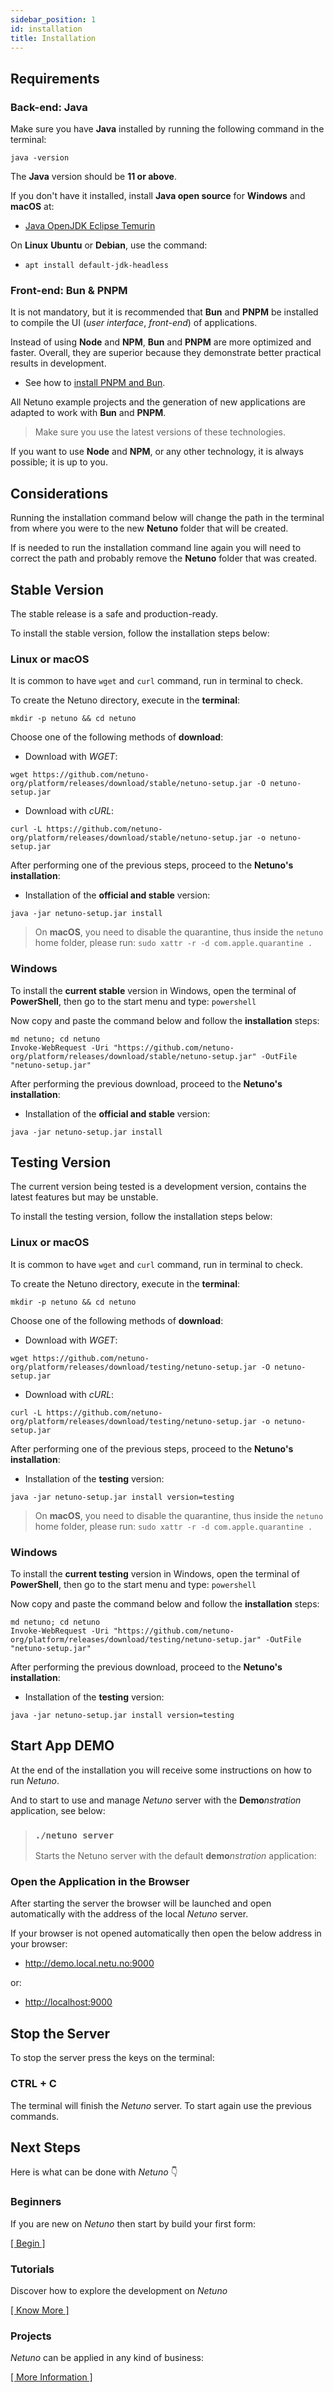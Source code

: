 ```yaml
---
sidebar_position: 1
id: installation
title: Installation
---
```


## Requirements

### Back-end: Java

Make sure you have **Java** installed by running the following command in the terminal:

`java -version`

The **Java** version should be **11 or above**.

If you don't have it installed, install **Java open source** for **Windows** and **macOS** at:

- <a href="https://adoptium.net/pt-BR" target="_blank">Java OpenJDK Eclipse Temurin</a>

On **Linux** **Ubuntu** or **Debian**, use the command:

- `apt install default-jdk-headless`

### Front-end: Bun & PNPM

It is not mandatory, but it is recommended that **Bun** and **PNPM** be installed to compile the UI (_user 
interface_, _front-end_) of applications.

Instead of using **Node** and **NPM**, **Bun** and **PNPM** are more optimized and faster. Overall, they are 
superior because they demonstrate better practical results in development.

- See how to [install PNPM and Bun](/docs/academy/website/pnpm-bun).

All Netuno example projects and the generation of new applications are adapted to work with **Bun** and **PNPM**.

> Make sure you use the latest versions of these technologies.

If you want to use **Node** and **NPM**, or any other technology, it is always possible; it is up to you.

## Considerations

Running the installation command below will change the path in the terminal from where you were to the new **Netuno** folder that will be created.

If is needed to run the installation command line again you will need to correct the path and probably remove the **Netuno** folder that was created.

## Stable Version

The stable release is a safe and production-ready.

To install the stable version, follow the installation steps below:

### Linux or macOS

It is common to have `wget` and `curl` command, run in terminal to check.

To create the Netuno directory, execute in the **terminal**:

```plaintext
mkdir -p netuno && cd netuno
```

Choose one of the following methods of **download**:

* Download with *WGET*:

```plaintext
wget https://github.com/netuno-org/platform/releases/download/stable/netuno-setup.jar -O netuno-setup.jar
```

* Download with *cURL*:

```plaintext
curl -L https://github.com/netuno-org/platform/releases/download/stable/netuno-setup.jar -o netuno-setup.jar
```

After performing one of the previous steps, proceed to the **Netuno's installation**:

* Installation of the **official and stable** version:

```plaintext
java -jar netuno-setup.jar install
```

> On **macOS**, you need to disable the quarantine, thus inside the `netuno` home folder, please run:
> `sudo xattr -r -d com.apple.quarantine .`

### Windows

To install the **current stable** version in Windows, open the terminal of **PowerShell**, then go to the start menu and type: `powershell`

Now copy and paste the command below and follow the **installation** steps:

```plaintext
md netuno; cd netuno
Invoke-WebRequest -Uri "https://github.com/netuno-org/platform/releases/download/stable/netuno-setup.jar" -OutFile "netuno-setup.jar"
```
After performing the previous download, proceed to the **Netuno's installation**:

* Installation of the **official and stable** version:

```plaintext
java -jar netuno-setup.jar install
```

## Testing Version

The current version being tested is a development version, contains the latest features but may be unstable.

To install the testing version, follow the installation steps below:

### Linux or macOS

It is common to have `wget` and `curl` command, run in terminal to check.

To create the Netuno directory, execute in the **terminal**:

```plaintext
mkdir -p netuno && cd netuno
```

Choose one of the following methods of **download**:

* Download with *WGET*:

```plaintext
wget https://github.com/netuno-org/platform/releases/download/testing/netuno-setup.jar -O netuno-setup.jar
```

* Download with *cURL*:

```plaintext
curl -L https://github.com/netuno-org/platform/releases/download/testing/netuno-setup.jar -o netuno-setup.jar
```

After performing one of the previous steps, proceed to the **Netuno's installation**:

* Installation of the **testing** version:

```plaintext
java -jar netuno-setup.jar install version=testing
```

> On **macOS**, you need to disable the quarantine, thus inside the `netuno` home folder, please run:
> `sudo xattr -r -d com.apple.quarantine .`

### Windows

To install the **current testing** version in Windows, open the terminal of **PowerShell**, then go to the start menu and type: `powershell`

Now copy and paste the command below and follow the **installation** steps:

```plaintext
md netuno; cd netuno
Invoke-WebRequest -Uri "https://github.com/netuno-org/platform/releases/download/testing/netuno-setup.jar" -OutFile "netuno-setup.jar"
```
After performing the previous download, proceed to the **Netuno's installation**:

* Installation of the **testing** version:

```plaintext
java -jar netuno-setup.jar install version=testing
```

## Start App DEMO

At the end of the installation you will receive some instructions on how to run _Netuno_.

And to start to use and manage _Netuno_ server with the **Demo**_nstration_ application, see below:


> ### `./netuno server`
>
> Starts the Netuno server with the default **demo**_nstration_ application:

### Open the Application in the Browser

After starting the server the browser will be launched and open automatically with the address of the local _Netuno_ server.

If your browser is not opened automatically then open the below address in your browser:

* <a href="http://demo.local.netu.no:9000" target="_blank">http://demo.local.netu.no:9000</a>

or:

* <a href="http://localhost:9000" target="_blank">http://localhost:9000</a>

## Stop the Server

To stop the server press the keys on the terminal:

### CTRL + C

The terminal will finish the _Netuno_ server. To start again use the previous commands.

## Next Steps

Here is what can be done with _Netuno_ 👇

### Beginners

If you are new on _Netuno_ then start by build your first form:

[[ Begin ]](/docs/academy/demonstration/config)

### Tutorials

Discover how to explore the development on _Netuno_

[[ Know More ]](/docs/get-started/tutorials)

### Projects

_Netuno_ can be applied in any kind of business: 

[[ More Information ]](/docs/academy/understand/backoffice)
